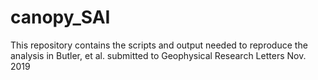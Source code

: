 # canopy_SAI

This repository contains the scripts and output needed to reproduce the analysis in Butler, et al. submitted to Geophysical Research Letters Nov. 2019
